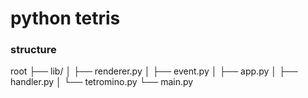 # python tetris

### structure
root
├── lib/
│   ├── renderer.py
│   ├── event.py
│   ├── app.py
│   ├── handler.py
│   └── tetromino.py
└── main.py